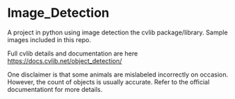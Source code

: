 # Image_Detection
A project in python using image detection the cvlib package/library.  Sample images included in this repo.

Full cvlib details and documentation are here https://docs.cvlib.net/object_detection/ 

One disclaimer is that some animals are mislabeled incorrectly on occasion. However, the count of objects is usually accurate. 
Refer to the official documentationt for more details.
